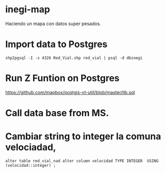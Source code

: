 # inegi-map
Haciendo un mapa con datos super pesados.

# Import  data to Postgres

`shp2pgsql -I -s 4326 Red_Vial.shp red_vial | psql -d dbinegi`

# Run Z Funtion on Postgres
https://github.com/mapbox/postgis-vt-util/blob/master/lib.sql

# Call data base from MS.




# Cambiar string to integer la comuna velociadad, 

`alter table red_vial_nad alter column velocidad TYPE INTEGER  USING (velocidad::integer) ;`